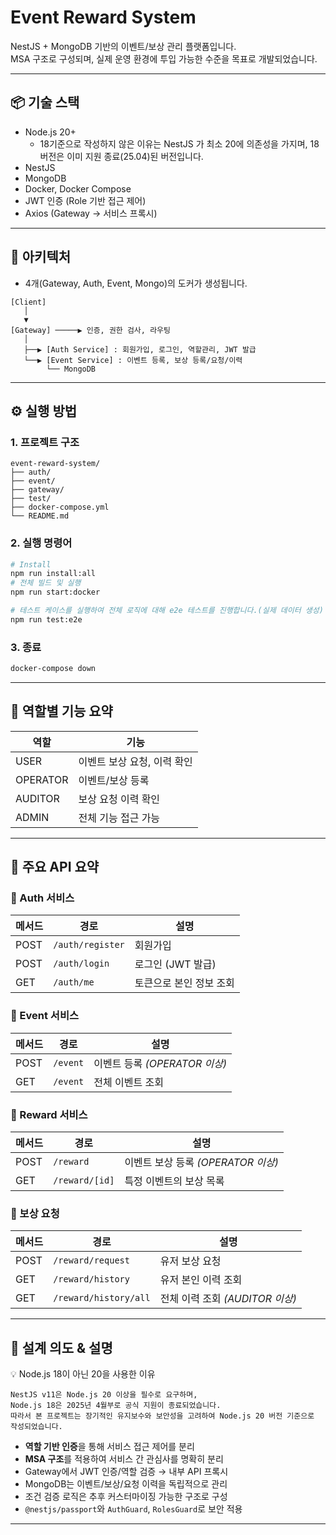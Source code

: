 
# Event Reward System

NestJS + MongoDB 기반의 이벤트/보상 관리 플랫폼입니다.  
MSA 구조로 구성되며, 실제 운영 환경에 투입 가능한 수준을 목표로 개발되었습니다.

---

## 📦 기술 스택

- Node.js 20+
  - 18기준으로 작성하지 않은 이유는 NestJS 가 최소 20에 의존성을 가지며, 18버전은 이미 지원 종료(25.04)된 버전입니다.
- NestJS
- MongoDB
- Docker, Docker Compose
- JWT 인증 (Role 기반 접근 제어)
- Axios (Gateway → 서비스 프록시)

---

## 🧱 아키텍처

- 4개(Gateway, Auth, Event, Mongo)의 도커가 생성됩니다.
```
[Client]
   │
   ▼
[Gateway] ─────▶ 인증, 권한 검사, 라우팅
   │
   ├──▶ [Auth Service] : 회원가입, 로그인, 역할관리, JWT 발급
   └──▶ [Event Service] : 이벤트 등록, 보상 등록/요청/이력
        └── MongoDB
```

---

## ⚙️ 실행 방법

### 1. 프로젝트 구조
```
event-reward-system/
├── auth/
├── event/
├── gateway/
├── test/
├── docker-compose.yml
└── README.md
```

### 2. 실행 명령어

```bash
# Install
npm run install:all
# 전체 빌드 및 실행
npm run start:docker
```

```bash
# 테스트 케이스를 실행하여 전체 로직에 대해 e2e 테스트를 진행합니다.(실제 데이터 생성)
npm run test:e2e
```

### 3. 종료
```bash
docker-compose down
```

---

## 🔐 역할별 기능 요약

| 역할 | 기능 |
|------|------|
| USER | 이벤트 보상 요청, 이력 확인 |
| OPERATOR | 이벤트/보상 등록 |
| AUDITOR | 보상 요청 이력 확인 |
| ADMIN | 전체 기능 접근 가능 |

---

## 📌 주요 API 요약

### 📍 Auth 서비스

| 메서드 | 경로 | 설명 |
|--------|------|------|
| POST | `/auth/register` | 회원가입 |
| POST | `/auth/login` | 로그인 (JWT 발급) |
| GET | `/auth/me` | 토큰으로 본인 정보 조회 |

### 📍 Event 서비스

| 메서드 | 경로 | 설명 |
|--------|------|------|
| POST | `/event` | 이벤트 등록 *(OPERATOR 이상)* |
| GET | `/event` | 전체 이벤트 조회 |

### 📍 Reward 서비스

| 메서드 | 경로             | 설명 |
|--------|----------------|------|
| POST | `/reward`      | 이벤트 보상 등록 *(OPERATOR 이상)* |
| GET | `/reward/[id]` | 특정 이벤트의 보상 목록 |

### 📍 보상 요청

| 메서드 | 경로 | 설명 |
|--------|------|------|
| POST | `/reward/request` | 유저 보상 요청 |
| GET | `/reward/history` | 유저 본인 이력 조회 |
| GET | `/reward/history/all` | 전체 이력 조회 *(AUDITOR 이상)* |

---

## 🔎 설계 의도 & 설명

💡 Node.js 18이 아닌 20을 사용한 이유
```
NestJS v11은 Node.js 20 이상을 필수로 요구하며,
Node.js 18은 2025년 4월부로 공식 지원이 종료되었습니다.
따라서 본 프로젝트는 장기적인 유지보수와 보안성을 고려하여 Node.js 20 버전 기준으로 작성되었습니다.
```

- **역할 기반 인증**을 통해 서비스 접근 제어를 분리
- **MSA 구조**를 적용하여 서비스 간 관심사를 명확히 분리
- Gateway에서 JWT 인증/역할 검증 → 내부 API 프록시
- MongoDB는 이벤트/보상/요청 이력을 독립적으로 관리
- 조건 검증 로직은 추후 커스터마이징 가능한 구조로 구성
- `@nestjs/passport`와 `AuthGuard`, `RolesGuard`로 보안 적용

---
